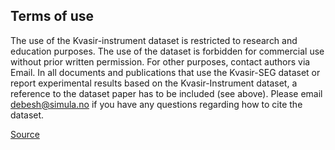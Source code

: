 ## Terms of use

The use of the Kvasir-instrument dataset is restricted to research and education purposes. The use of the dataset is forbidden for commercial use without prior written permission. For other purposes, contact authors via Email. In all documents and publications that use the Kvasir-SEG dataset or report experimental results based on the Kvasir-Instrument dataset, a reference to the dataset paper has to be included (see above). Please email [debesh@simula.no](debesh@simula.no) if you have any questions regarding how to cite the dataset.

[Source](https://datasets.simula.no/kvasir-instrument/)